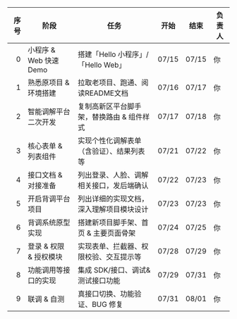 |  序号 | 阶段               | 任务                        | 开始    | 结束    | 负责人 |
| --: | ---------------- | ------------------------- | ----- | ----- | --- |
|   0 | 小程序 & Web 快速Demo | 搭建「Hello 小程序」/「Hello Web」 | 07/15 | 07/15 | 你   |
|   1 | 熟悉原项目 & 环境搭建     | 拉取老项目、跑通、阅读README文档       | 07/16 | 07/17 | 你   |
|   2 | 智能调解平台二次开发       | 复制高新区平台脚手架，替换路由 & 组件样式    | 07/17 | 07/18 | 你   |
|   3 | 核心表单 & 列表组件      | 实现个性化调解表单（含验证）、结果列表等      | 07/21 | 07/22 | 你   |
|   4 | 接口文档 & 对接准备      | 列出登录、人脸、调解相关接口，发后端确认      | 07/22 | 07/23 | 你   |
|   5 | 开启背调平台项目         | 列出详细的实现文档，深入理解项目模块设计      | 07/23 | 07/23 | 你   |
|   6 | 背调系统原型实现         | 搭建新项目脚手架、首页 & 主要页面骨架      | 07/24 | 07/25 | 你   |
|   7 | 登录 & 权限 & 授权模块   | 实现表单、拦截器、权限校验、交互提示等       | 07/28 | 07/29 | 你   |
|   8 | 功能调用等接口的实现       | 集成 SDK/接口、调试&测试接口功能       | 07/29 | 07/31 | 你   |
|   9 | 联调 & 自测          | 真接口切换、功能验证、BUG 修复         | 07/31 | 08/01 | 你   |
